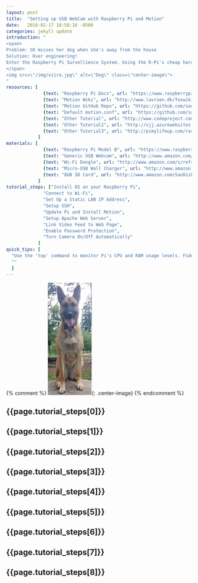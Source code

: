 ```yaml
---
layout: post
title:  "Setting up USB WebCam with Raspberry Pi and Motion"
date:   2016-02-17 18:58:16 -0500
categories: jekyll update
introduction: "
<span>
Problem: SO misses her dog when she's away from the house               </br>
Solution: Over engineering!                                             </br>
Enter the Raspberry Pi Survellience System. Using the R-Pi's cheap hardware and a generic USB webcam, you can construct a basic home-survellience system, for pets or theft-prevention.
</span>
<img src=\"/img/viira.jpg\" alt=\"Dog\" class=\"center-image\">
"
resources: [  
              {text: "Raspberry Pi Docs", url: "https://www.raspberrypi.org/documentation/usage/webcams/"},
              {text: "Motion Wiki", url: "http://www.lavrsen.dk/foswiki/bin/view/Motion/WebHome"},
              {text: "Motion GitHub Repo", url: "https://github.com/sackmotion/motion"},
              {text: "Default motion.conf", url: "https://github.com/sackmotion/motion/blob/master/motion-dist.conf.in"},
              {text: "Other Tutorial", url: "http://www.codeproject.com/Articles/665518/Raspberry-Pi-as-low-cost-HD-surveillance-camera"},
              {text: "Other Tutorial2", url: "http://sjj.azurewebsites.net/?p=701"},
              {text: "Other Tutorial3", url: "http://pimylifeup.com/raspberry-pi-webcam-server/"},
            ]
materials: [  
              {text: "Raspberry Pi Model B", url: "https://www.raspberrypi.org/products/raspberry-pi-2-model-b/"},
              {text: "Generic USB Webcam", url: "http://www.amazon.com/s/ref=nb_sb_noss_2?url=search-alias%3Dcomputers&field-keywords=webcam&sprefix=web%2Ccomputers%2C165"},
              {text: "Wi-Fi Dongle", url: "http://www.amazon.com/s/ref=nb_sb_noss_2?url=search-alias%3Delectronics&field-keywords=wifi+dongle"},
              {text: "Micro-USB Wall Charger", url: "http://www.amazon.com/Motorola-Wall-Charger-Micro-Cable/dp/B005LFXBJG/ref=sr_1_5?s=electronics&ie=UTF8&qid=1455758956&sr=1-5&keywords=micro+usb+charger"},
              {text: "8GB SD Card", url: "http://www.amazon.com/SanDisk-Memory-SDSDUN-008G-G46-Newest-Version/dp/B00M55BS5O/ref=sr_1_3?s=electronics&ie=UTF8&qid=1455759034&sr=1-3&keywords=8gb+sd+card"}
            ]
tutorial_steps: ["Install OS on your Raspberry Pi",
              "Connect to Wi-Fi",
              "Set Up a Static LAN IP Address",
              "Setup SSH",
              "Update Pi and Install Motion",
              "Setup Apache Web Server",
              "Link Video Feed to Web Page",
              "Enable Password Protection",
              "Turn Camera On/Off Automatically"
            ]
quick_tips: [
  "Use the 'top' command to monitor Pi's CPU and RAM usage levels. Fiddle with resolution and frame-rate of Motion's video stream if it is too high",
  ""
  ]
---
```

{% comment %}
![Dog](/img/viira.jpg){: .center-image}
{% endcomment %}

<div id="step_1">
  <h2> {{page.tutorial_steps[0]}} </h2>
</div>

<div id="step_2">
  <h2> {{page.tutorial_steps[1]}} </h2>
</div>

<div id="step_3">
  <h2> {{page.tutorial_steps[2]}} </h2>
</div>

<div id="step_4">
  <h2> {{page.tutorial_steps[3]}} </h2>
</div>

<div id="step_5">
  <h2> {{page.tutorial_steps[4]}} </h2>
</div>

<div id="step_6">
  <h2> {{page.tutorial_steps[5]}} </h2>
</div>

<div id="step_7">
  <h2> {{page.tutorial_steps[6]}} </h2>
</div>

<div id="step_8">
  <h2> {{page.tutorial_steps[7]}} </h2>
</div>

<div id="step_9">
  <h2> {{page.tutorial_steps[8]}} </h2>
</div>
